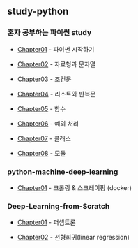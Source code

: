 ## study-python
### 혼자 공부하는 파이썬 study

* [Chapter01](python-basic/chapter01) - 파이썬 시작하기 

* [Chapter02](python-basic/chapter02) - 자료형과 문자열

* [Chapter03](python-basic/chapter03) - 조건문

* [Chapter04](python-basic/chapter04) - 리스트와 반복문

* [Chapter05](python-basic/chapter05) - 함수

* [Chapter06](python-basic/chapter06) - 예외 처리 

* [Chapter07](python-basic/chapter07) - 클래스 

* [Chapter08](python-basic/chapter08) - 모듈 

### python-machine-deep-learning

* [Chapter01](machine-deep-learning/chapter01) - 크롤링 & 스크레이핑 (docker)

### Deep-Learning-from-Scratch

* [Chapter01](Deep-Learning/chapter01) - 퍼셉트론

* [Chapter02](Deep-Learning/chapter02) - 선형회귀(linear regression)